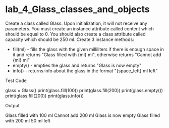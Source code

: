 # lab_4_Glass_classes_and_objects
Create a class called Glass. Upon initialization, it will not receive any parameters. You must create an instance attribute called content which should be equal to 0. You should also create a class attribute called capacity which should be 250 ml. Create 3 instance methods:
-	fill(ml) - fills the glass with the given milliliters if there is enough space in it and returns "Glass filled with {ml} ml", otherwise returns "Cannot add {ml} ml"
-	empty() - empties the glass and returns "Glass is now empty" 
-	info() - returns info about the glass in the format "{space_left} ml left"

Test Code

glass = Glass()
print(glass.fill(100))
print(glass.fill(200))
print(glass.empty())
print(glass.fill(200))
print(glass.info())


Output

Glass filled with 100 ml
Cannot add 200 ml
Glass is now empty
Glass filled with 200 ml
50 ml left
